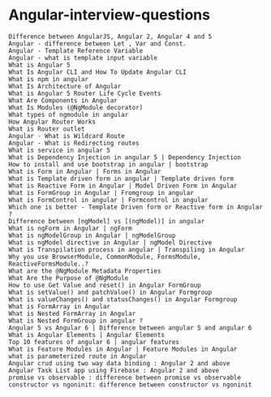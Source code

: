 # Angular-interview-questions



    Difference between AngularJS, Angular 2, Angular 4 and 5
    Angular - difference between Let , Var and Const.
    Angular - Template Reference Variable
    Angular - what is template input variable
    What is Angular 5
    What Is Angular CLI and How To Update Angular CLI
    What is npm in angular
    What Is Architecture of Angular
    What is Angular 5 Router Life Cycle Events
    What Are Components in Angular
    What Is Modules (@NgModule decorator)
    What types of ngmodule in angular
    How Angular Router Works
    What is Router outlet
    Angular - What is Wildcard Route
    Angular - What is Redirecting routes
    What is service in angular 5
    What is Dependency Injection in angular 5 | Dependency Injection
    How to install and use bootstrap in angular | bootstrap
    What is Form in Angular | Forms in Angular
    What is Template driven form in angular | Template driven form
    What is Reactive Form in Angular | Model Driven Form in Angular
    What is FormGroup in Angular | Fromgroup in angular
    What is FormControl in angular | Formcontrol in angular
    Which one is better - Template Driven form or Reactive form in Angular ?
    Difference between [ngModel] vs [(ngModel)] in angular
    What is ngForm in Angular | ngForm
    What is ngModelGroup in Angular | ngModelGroup
    What is ngModel directive in Angular | ngModel Directive
    What is Transpilation process in angular | Transpiling in Angular
    Why you use BrowserModule, CommonModule, FormsModule, ReactiveFormsModule..?
    What are the @NgModule Metadata Properties
    What Are the Purpose of @NgModule
    How to use Get Value and reset() in Angular FormGroup
    What is setValue() and patchValue() in Angular Formgroup
    What is valueChanges() and statusChanges() in Angular Formgroup
    What is FormArray in Angular
    What is Nested FormArray in Angular
    What is Nested FormGroup in angular ?
    Angular 5 vs Angular 6 | Difference between angular 5 and angular 6
    What is Angular Elements | Angular Elements
    Top 10 features of angular 6 | angular features
    What is Feature Modules in Angular | Feature Modules in Angular
    what is parameterized route in Angular
    Angular crud using two way data binding : Angular 2 and above
    Angular Task List app using Firebase : Angular 2 and above
    promise vs observable : difference between promise vs observable
    constructor vs ngoninit: difference between constructor vs ngoninit



